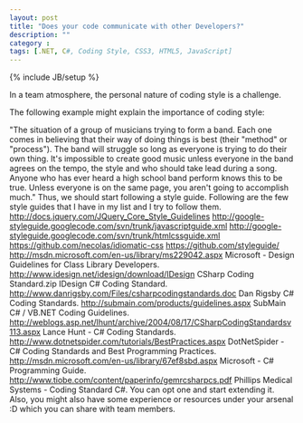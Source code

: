 ```yaml
---
layout: post
title: "Does your code communicate with other Developers?"
description: ""
category : 
tags: [.NET, C#, Coding Style, CSS3, HTML5, JavaScript]
---
```

{% include JB/setup %}

In a team atmosphere, the personal nature of coding style is a challenge. 

The following example might explain the importance of coding style:

"The situation of a group of musicians trying to form a band. Each one comes in believing that their way of doing things is best (their "method" or "process"). The band will struggle so long as everyone is trying to do their own thing. It's impossible to create good music unless everyone in the band agrees on the tempo, the style and who should take lead during a song. Anyone who has ever heard a high school band perform knows this to be true. Unless everyone is on the same page, you aren't going to accomplish much."
Thus, we should start following a style guide. Following are the few style guides that I have in my list and I try to follow them.
http://docs.jquery.com/JQuery_Core_Style_Guidelines 
http://google-styleguide.googlecode.com/svn/trunk/javascriptguide.xml 
http://google-styleguide.googlecode.com/svn/trunk/htmlcssguide.xml
https://github.com/necolas/idiomatic-css 
https://github.com/styleguide/ 
http://msdn.microsoft.com/en-us/library/ms229042.aspx  Microsoft - Design Guidelines for Class Library Developers.
http://www.idesign.net/idesign/download/IDesign CSharp Coding Standard.zip  IDesign C# Coding Standard.
http://www.danrigsby.com/Files/csharpcodingstandards.doc Dan Rigsby C# Coding Standards.
http://submain.com/products/guidelines.aspx SubMain C# / VB.NET Coding Guidelines.
http://weblogs.asp.net/lhunt/archive/2004/08/17/CSharpCodingStandardsv113.aspx Lance Hunt - C# Coding Standards.
http://www.dotnetspider.com/tutorials/BestPractices.aspx  DotNetSpider - C# Coding Standards and Best Programming Practices.
http://msdn.microsoft.com/en-us/library/67ef8sbd.aspx Microsoft - C# Programming Guide.
http://www.tiobe.com/content/paperinfo/gemrcsharpcs.pdf Phillips Medical Systems - Coding Standard C#.
You can opt one and start extending it. Also, you might also have some experience or resources under your arsenal :D which you can share with team members.